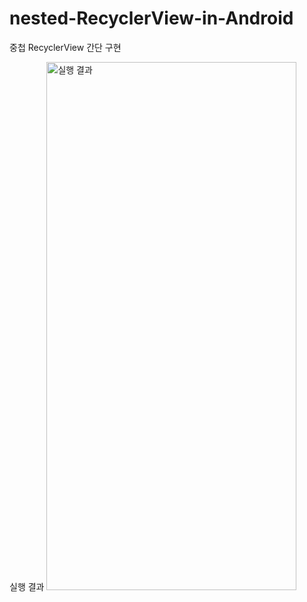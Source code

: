 # nested-RecyclerView-in-Android
중첩 RecyclerView 간단 구현

실행 결과
<img src="https://user-images.githubusercontent.com/55117867/193739204-6375287f-fbe1-4351-a0c3-dc51f6643413.png" width="400px" height="845px" title="실행 결과" alt="실행 결과"></img><br/> 

